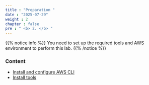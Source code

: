 ```yaml
---
title : "Preparation "
date : "2025-07-29"
weight : 2
chapter : false
pre : " <b> 2. </b> "
---
```


{{% notice info %}}
You need to set up the required tools and AWS environment to perform this lab.
{{% /notice %}}

### Content
  - [Install and configure AWS CLI](2.1-awscli/)
  - [Install tools](2.2-tools/)


